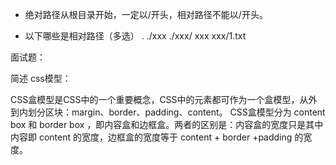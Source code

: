 * 绝对路径从根目录开始，一定以/开头，相对路径不能以/开头。

* 以下哪些是相对路径（多选）
 .	 ./xxx	 ./xxx/	 xxx		xxx/1.txt


面试题：

简述 css模型：

CSS盒模型是CSS中的一个重要概念，CSS中的元素都可作为一个盒模型，从外到内划分区块：margin、border、padding、content。
CSS盒模型分为 content box 和 border box ，即内容盒和边框盒。两者的区别是：内容盒的宽度只是其中内容即 content 的宽度，边框盒的宽度等于 content + border +padding 的宽度。 
